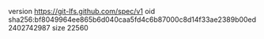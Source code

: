 version https://git-lfs.github.com/spec/v1
oid sha256:bf8049964ee865b6d040caa5fd4c6b87000c8d14f33ae2389b00ed2402742987
size 22560
